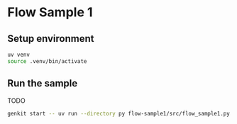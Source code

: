 # Flow Sample 1

## Setup environment

```bash
uv venv
source .venv/bin/activate
```

## Run the sample

TODO

```bash
genkit start -- uv run --directory py flow-sample1/src/flow_sample1.py
```
